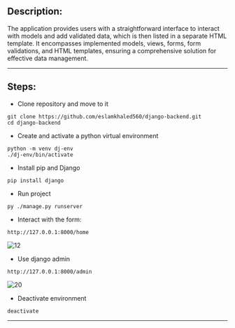 ## Description:

The application provides users with a straightforward interface to interact with models and add validated data, which is then listed in a separate HTML template. It encompasses implemented models, views, forms, form validations, and HTML templates, ensuring a comprehensive solution for effective data management.

-----------------------------------------
## Steps:

- Clone repository and move to it
```
git clone https://github.com/eslamkhaled560/django-backend.git
cd django-backend
```

- Create and activate a python virtual environment
```
python -m venv dj-env
./dj-env/bin/activate                 
```

- Install pip and Django
```
pip install django
```

- Run project
```
py ./manage.py runserver
```

- Interact with the form:
```
http://127.0.0.1:8000/home
```
![12](https://github.com/eslamkhaled560/Sprints-Tasks/assets/54172897/88624ea2-ab17-4361-9cd0-d360bce4253a)

- Use django admin
```
http://127.0.0.1:8000/admin
```
![20](https://github.com/eslamkhaled560/Sprints-Tasks/assets/54172897/6c7f810e-f507-4da2-8ced-ca2a892f4db0)

- Deactivate environment
```
deactivate
```

-----------------------------------------
